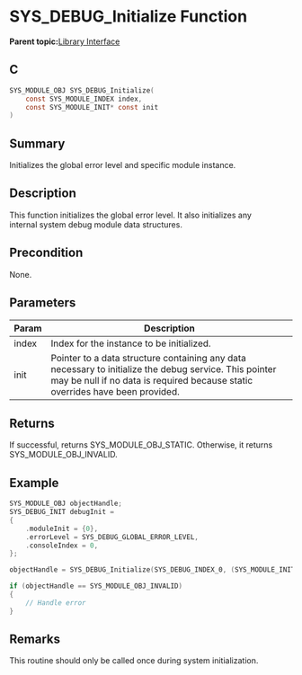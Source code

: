 # SYS\_DEBUG\_Initialize Function

**Parent topic:**[Library Interface](GUID-3CBAD06F-CC26-46CB-AF78-AE7790F210D6.md)

## C

```c
SYS_MODULE_OBJ SYS_DEBUG_Initialize(
    const SYS_MODULE_INDEX index,
    const SYS_MODULE_INIT* const init
)
```

## Summary

Initializes the global error level and specific module instance.

## Description

This function initializes the global error level. It also initializes any<br />internal system debug module data structures.

## Precondition

None.

## Parameters

|Param|Description|
|-----|-----------|
|index|Index for the instance to be initialized.|
|init|Pointer to a data structure containing any data necessary to initialize the debug service. This pointer may be null if no data is required because static overrides have been provided.|

## Returns

If successful, returns SYS\_MODULE\_OBJ\_STATIC. Otherwise, it returns SYS\_MODULE\_OBJ\_INVALID.

## Example

```c
SYS_MODULE_OBJ objectHandle;
SYS_DEBUG_INIT debugInit =
{
    .moduleInit = {0},
    .errorLevel = SYS_DEBUG_GLOBAL_ERROR_LEVEL,
    .consoleIndex = 0,
};

objectHandle = SYS_DEBUG_Initialize(SYS_DEBUG_INDEX_0, (SYS_MODULE_INIT*)&debugInit);

if (objectHandle == SYS_MODULE_OBJ_INVALID)
{
    // Handle error
}
```

## Remarks

This routine should only be called once during system initialization.

